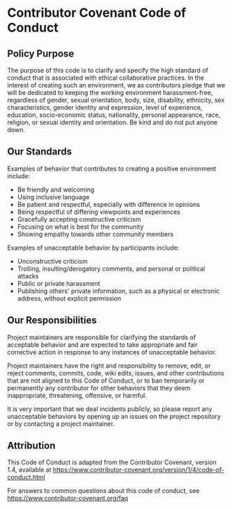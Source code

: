 # Contributor Covenant Code of Conduct

## Policy Purpose

The purpose of this code is to clarify and specify the high standard of conduct that is associated with ethical collaborative practices. In the interest of creating such an environment, we as contributors pledge that we will be dedicated to keeping the working environment harassment-free, regardless of gender, sexual orientation, body, size, disability, ethnicity, sex characteristics, gender identity and expression, level of experience, education, socio-economic status, nationality, personal appearance, race, religion, or sexual identity and orientation. Be kind and do not put anyone down.

## Our Standards

Examples of behavior that contributes to creating a positive environment include:

- Be friendly and welcoming
- Using inclusive language
- Be patient and respectful, especially with difference in opinions
- Being respectful of differing viewpoints and experiences
- Gracefully accepting constructive criticism
- Focusing on what is best for the community
- Showing empathy towards other community members

Examples of unacceptable behavior by participants include:

- Unconstructive criticism
- Trolling, insulting/derogatory comments, and personal or political attacks
- Public or private harassment
- Publishing others' private information, such as a physical or electronic address, without explicit permission

## Our Responsibilities

Project maintainers are responsible for clarifying the standards of acceptable behavior and are expected to take appropriate and fair corrective action in response to any instances of unacceptable behavior.

Project maintainers have the right and responsibility to remove, edit, or reject comments, commits, code, wiki edits, issues, and other contributions that are not aligned to this Code of Conduct, or to ban temporarily or permanently any contributor for other behaviors that they deem inappropriate, threatening, offensive, or harmful.

It is very important that we deal incidents publicly, so please report any unacceptable behaviors by opening up an issues on the project repository or by contacting a project maintainer.

## Attribution

This Code of Conduct is adapted from the Contributor Covenant, version 1.4, available at https://www.contributor-covenant.org/version/1/4/code-of-conduct.html

For answers to common questions about this code of conduct, see https://www.contributor-covenant.org/faq
